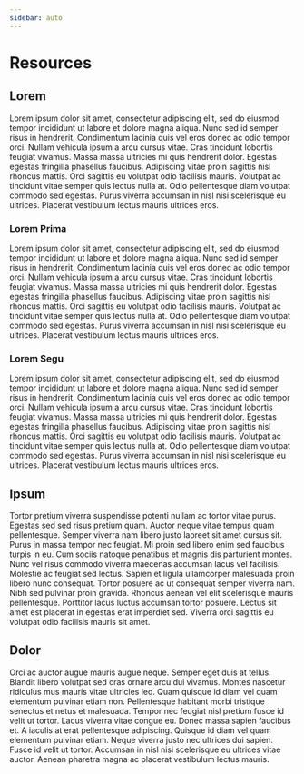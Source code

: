 ```yaml
---
sidebar: auto
---
```


# Resources

## Lorem

Lorem ipsum dolor sit amet, consectetur adipiscing elit, sed do eiusmod tempor incididunt ut labore et dolore magna
aliqua. Nunc sed id semper risus in hendrerit. Condimentum lacinia quis vel eros donec ac odio tempor orci. Nullam
vehicula ipsum a arcu cursus vitae. Cras tincidunt lobortis feugiat vivamus. Massa massa ultricies mi quis hendrerit
dolor. Egestas egestas fringilla phasellus faucibus. Adipiscing vitae proin sagittis nisl rhoncus mattis. Orci sagittis
eu volutpat odio facilisis mauris. Volutpat ac tincidunt vitae semper quis lectus nulla at. Odio pellentesque diam
volutpat commodo sed egestas. Purus viverra accumsan in nisl nisi scelerisque eu ultrices. Placerat vestibulum lectus
mauris ultrices eros.

### Lorem Prima

Lorem ipsum dolor sit amet, consectetur adipiscing elit, sed do eiusmod tempor incididunt ut labore et dolore magna
aliqua. Nunc sed id semper risus in hendrerit. Condimentum lacinia quis vel eros donec ac odio tempor orci. Nullam
vehicula ipsum a arcu cursus vitae. Cras tincidunt lobortis feugiat vivamus. Massa massa ultricies mi quis hendrerit
dolor. Egestas egestas fringilla phasellus faucibus. Adipiscing vitae proin sagittis nisl rhoncus mattis. Orci sagittis
eu volutpat odio facilisis mauris. Volutpat ac tincidunt vitae semper quis lectus nulla at. Odio pellentesque diam
volutpat commodo sed egestas. Purus viverra accumsan in nisl nisi scelerisque eu ultrices. Placerat vestibulum lectus
mauris ultrices eros.

### Lorem Segu

Lorem ipsum dolor sit amet, consectetur adipiscing elit, sed do eiusmod tempor incididunt ut labore et dolore magna
aliqua. Nunc sed id semper risus in hendrerit. Condimentum lacinia quis vel eros donec ac odio tempor orci. Nullam
vehicula ipsum a arcu cursus vitae. Cras tincidunt lobortis feugiat vivamus. Massa massa ultricies mi quis hendrerit
dolor. Egestas egestas fringilla phasellus faucibus. Adipiscing vitae proin sagittis nisl rhoncus mattis. Orci sagittis
eu volutpat odio facilisis mauris. Volutpat ac tincidunt vitae semper quis lectus nulla at. Odio pellentesque diam
volutpat commodo sed egestas. Purus viverra accumsan in nisl nisi scelerisque eu ultrices. Placerat vestibulum lectus
mauris ultrices eros.

## Ipsum

Tortor pretium viverra suspendisse potenti nullam ac tortor vitae purus. Egestas sed sed risus pretium quam. Auctor
neque vitae tempus quam pellentesque. Semper viverra nam libero justo laoreet sit amet cursus sit. Purus in massa tempor
nec feugiat. Mi proin sed libero enim sed faucibus turpis in eu. Cum sociis natoque penatibus et magnis dis parturient
montes. Nunc vel risus commodo viverra maecenas accumsan lacus vel facilisis. Molestie ac feugiat sed lectus. Sapien et
ligula ullamcorper malesuada proin libero nunc consequat. Tortor posuere ac ut consequat semper viverra nam. Nibh sed
pulvinar proin gravida. Rhoncus aenean vel elit scelerisque mauris pellentesque. Porttitor lacus luctus accumsan tortor
posuere. Lectus sit amet est placerat in egestas erat imperdiet sed. Viverra orci sagittis eu volutpat odio facilisis
mauris sit amet.

## Dolor

Orci ac auctor augue mauris augue neque. Semper eget duis at tellus. Blandit libero volutpat sed cras ornare arcu dui
vivamus. Montes nascetur ridiculus mus mauris vitae ultricies leo. Quam quisque id diam vel quam elementum pulvinar
etiam non. Pellentesque habitant morbi tristique senectus et netus et malesuada. Tempor nec feugiat nisl pretium fusce
id velit ut tortor. Lacus viverra vitae congue eu. Donec massa sapien faucibus et. A iaculis at erat pellentesque
adipiscing. Quisque id diam vel quam elementum pulvinar etiam. Neque viverra justo nec ultrices dui sapien. Fusce id
velit ut tortor. Accumsan in nisl nisi scelerisque eu ultrices vitae auctor. Aenean pharetra magna ac placerat
vestibulum lectus mauris.
